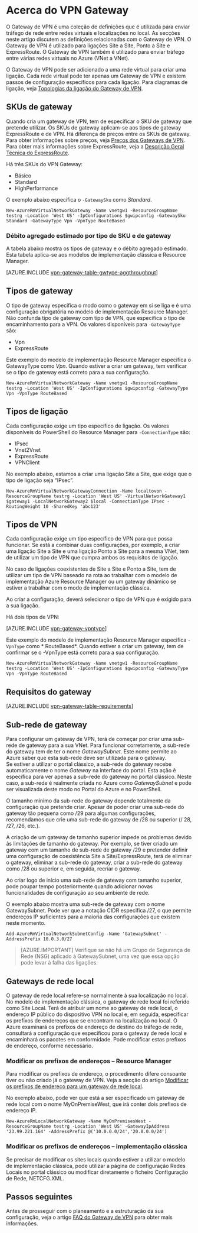 <properties 
   pageTitle="Acerca do VPN Gateway do Azure | Microsoft Azure"
   description="Saiba mais sobre o VPN Gateway da Rede Virtual do Azure."
   services="vpn-gateway"
   documentationCenter="na"
   authors="cherylmc"
   manager="carmonm"
   editor=""
   tags="azure-resource-manager,azure-service-management"/>
<tags 
   ms.service="vpn-gateway"
   ms.devlang="na"
   ms.topic="get-started-article"
   ms.tgt_pltfrm="na"
   ms.workload="infrastructure-services"
   ms.date="07/20/2016"
   ms.author="cherylmc" />

# Acerca do VPN Gateway

O Gateway de VPN é uma coleção de definições que é utilizada para enviar tráfego de rede entre redes virtuais e localizações no local. As secções neste artigo discutem as definições relacionadas com o Gateway de VPN. O Gateway de VPN é utilizado para ligações Site a Site, Ponto a Site e ExpressRoute. O Gateway de VPN também é utilizado para enviar tráfego entre várias redes virtuais no Azure (VNet a VNet). 

O Gateway de VPN pode ser adicionado a uma rede virtual para criar uma ligação. Cada rede virtual pode ter apenas um Gateway de VPN e existem passos de configuração específicos para cada ligação. Para diagramas de ligação, veja [Topologias da ligação do Gateway de VPN](vpn-gateway-topology.md). 

## <a name="gwsku"></a>SKUs de gateway

Quando cria um gateway de VPN, tem de especificar o SKU de gateway que pretende utilizar. Os SKUs de gateway aplicam-se aos tipos de gateway ExpressRoute e de VPN. Há diferença de preços entre os SKUs de gateway. Para obter informações sobre preços, veja [Preços dos Gateways de VPN](https://azure.microsoft.com/pricing/details/vpn-gateway/). Para obter mais informações sobre ExpressRoute, veja a [Descrição Geral Técnica do ExpressRoute](../expressroute/expressroute-introduction.md).

Há três SKUs do VPN Gateway:

- Básico
- Standard
- HighPerformance

O exemplo abaixo especifica o `-GatewaySku` como *Standard*.

    New-AzureRmVirtualNetworkGateway -Name vnetgw1 -ResourceGroupName testrg -Location 'West US' -IpConfigurations $gwipconfig -GatewaySku Standard -GatewayType Vpn -VpnType RouteBased

###  <a name="aggthroughput"></a>Débito agregado estimado por tipo de SKU e de gateway


A tabela abaixo mostra os tipos de gateway e o débito agregado estimado. Esta tabela aplica-se aos modelos de implementação clássica e Resource Manager.

[AZURE.INCLUDE [vpn-gateway-table-gwtype-aggthroughput](../../includes/vpn-gateway-table-gwtype-aggtput-include.md)] 

## <a name="gwtype"></a>Tipos de gateway

O tipo de gateway especifica o modo como o gateway em si se liga e é uma configuração obrigatória no modelo de implementação Resource Manager. Não confunda tipo de gateway com tipo de VPN, que especifica o tipo de encaminhamento para a VPN. Os valores disponíveis para `-GatewayType` são: 

- Vpn
- ExpressRoute


Este exemplo do modelo de implementação Resource Manager especifica o GatewayType como *Vpn*. Quando estiver a criar um gateway, tem verificar se o tipo de gateway está correto para a sua configuração. 

    New-AzureRmVirtualNetworkGateway -Name vnetgw1 -ResourceGroupName testrg -Location 'West US' -IpConfigurations $gwipconfig -GatewayType Vpn -VpnType RouteBased

## <a name="connectiontype"></a>Tipos de ligação

Cada configuração exige um tipo específico de ligação. Os valores disponíveis do PowerShell do Resource Manager para `-ConnectionType` são:

- IPsec
- Vnet2Vnet
- ExpressRoute
- VPNClient

No exemplo abaixo, estamos a criar uma ligação Site a Site, que exige que o tipo de ligação seja “IPsec”.

    New-AzureRmVirtualNetworkGatewayConnection -Name localtovon -ResourceGroupName testrg -Location 'West US' -VirtualNetworkGateway1 $gateway1 -LocalNetworkGateway2 $local -ConnectionType IPsec -RoutingWeight 10 -SharedKey 'abc123'

## <a name="vpntype"></a>Tipos de VPN

Cada configuração exige um tipo específico de VPN para que possa funcionar. Se está a combinar duas configurações, por exemplo, a criar uma ligação Site a Site e uma ligação Ponto a Site para a mesma VNet, tem de utilizar um tipo de VPN que cumpra ambos os requisitos de ligação. 

No caso de ligações coexistentes de Site a Site e Ponto a Site, tem de utilizar um tipo de VPN baseado na rota ao trabalhar com o modelo de implementação Azure Resource Manager ou um gateway dinâmico se estiver a trabalhar com o modo de implementação clássica.

Ao criar a configuração, deverá selecionar o tipo de VPN que é exigido para a sua ligação. 

Há dois tipos de VPN:

[AZURE.INCLUDE [vpn-gateway-vpntype](../../includes/vpn-gateway-vpntype-include.md)]

Este exemplo do modelo de implementação Resource Manager especifica `-VpnType` como * RouteBased*. Quando estiver a criar um gateway, tem de confirmar se o -VpnType está correto para a sua configuração. 

    New-AzureRmVirtualNetworkGateway -Name vnetgw1 -ResourceGroupName testrg -Location 'West US' -IpConfigurations $gwipconfig -GatewayType Vpn -VpnType RouteBased

##  <a name="requirements"></a>Requisitos do gateway

[AZURE.INCLUDE [vpn-gateway-table-requirements](../../includes/vpn-gateway-table-requirements-include.md)] 


## <a name="gwsub"></a>Sub-rede de gateway

Para configurar um gateway de VPN, terá de começar por criar uma sub-rede de gateway para a sua VNet. Para funcionar corretamente, a sub-rede do gateway tem de ter o nome *GatewaySubnet*. Este nome permite ao Azure saber que esta sub-rede deve ser utilizada para o gateway.<BR>Se estiver a utilizar o portal clássico, a sub-rede do gateway recebe automaticamente o nome *Gateway* na interface do portal. Esta ação é específica para ver apenas a sub-rede do gateway no portal clássico. Neste caso, a sub-rede é realmente criada no Azure como *GatewaySubnet* e pode ser visualizada deste modo no Portal do Azure e no PowerShell.

O tamanho mínimo da sub-rede do gateway depende totalmente da configuração que pretende criar. Apesar de poder criar uma sub-rede do gateway tão pequena como /29 para algumas configurações, recomendamos que crie uma sub-rede do gateway de /28 ou superior (/ 28, /27, /26, etc.). 

A criação de um gateway de tamanho superior impede os problemas devido às limitações de tamanho do gateway. Por exemplo, se tiver criado um gateway com um tamanho de sub-rede de gateway /29 e pretender definir uma configuração de coexistência Site a Site/ExpressRoute, terá de eliminar o gateway, eliminar a sub-rede do gateway, criar a sub-rede do gateway como /28 ou superior e, em seguida, recriar o gateway. 

Ao criar logo de início uma sub-rede de gateway com tamanho superior, pode poupar tempo posteriormente quando adicionar novas funcionalidades de configuração ao seu ambiente de rede. 

O exemplo abaixo mostra uma sub-rede de gateway com o nome GatewaySubnet. Pode ver que a notação CIDR especifica /27, o que permite endereços IP suficientes para a maioria das configurações que existem neste momento.

    Add-AzureRmVirtualNetworkSubnetConfig -Name 'GatewaySubnet' -AddressPrefix 10.0.3.0/27

>[AZURE.IMPORTANT] Verifique se não há um Grupo de Segurança de Rede (NSG) aplicado à GatewaySubnet, uma vez que essa opção pode levar à falha das ligações.



## <a name="lng"></a>Gateways de rede local

O gateway de rede local refere-se normalmente à sua localização no local. No modelo de implementação clássica, o gateway de rede local foi referido como Site Local. Terá de atribuir um nome ao gateway de rede local, o endereço IP público do dispositivo VPN no local e, em seguida, especificar os prefixos de endereços que se encontram na localização no local. O Azure examinará os prefixos de endereço de destino do tráfego de rede, consultará a configuração que especificou para o gateway de rede local e encaminhará os pacotes em conformidade. Pode modificar estas prefixos de endereço, conforme necessário.


### Modificar os prefixos de endereços – Resource Manager

Para modificar os prefixos de endereço, o procedimento difere consoante tiver ou não criado já o gateway de VPN. Veja a secção do artigo [Modificar os prefixos de endereço para um gateway de rede local](vpn-gateway-create-site-to-site-rm-powershell.md#modify).

No exemplo abaixo, pode ver que está a ser especificado um gateway de rede local com o nome MyOnPremiseWest, que irá conter dois prefixos de endereço IP.

    New-AzureRmLocalNetworkGateway -Name MyOnPremisesWest -ResourceGroupName testrg -Location 'West US' -GatewayIpAddress '23.99.221.164' -AddressPrefix @('10.0.0.0/24','20.0.0.0/24') 

### Modificar os prefixos de endereços – implementação clássica

Se precisar de modificar os sites locais quando estiver a utilizar o modelo de implementação clássica, pode utilizar a página de configuração Redes Locais no portal clássico ou modificar diretamente o ficheiro Configuração de Rede, NETCFG.XML.



## Passos seguintes

Antes de prosseguir com o planeamento e a estruturação da sua configuração, veja o artigo [FAQ do Gateway de VPN](vpn-gateway-vpn-faq.md) para obter mais informações.





 



<!--HONumber=Aug16_HO1-->


